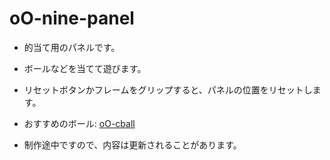 # oO-nine-panel

- 的当て用のパネルです。

- ボールなどを当てて遊びます。

- リセットボタンかフレームをグリップすると、パネルの位置をリセットします。

- おすすめのボール: [oO-cball](https://seed.online/items/fb9a681d3e6230cb9156b3264b044798a53286289815b0fd442a142abd932a3d)

- 制作途中ですので、内容は更新されることがあります。
